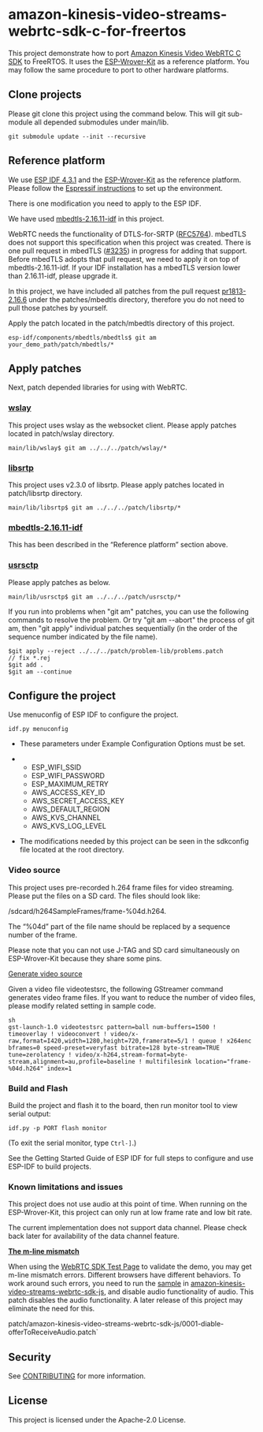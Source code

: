 # amazon-kinesis-video-streams-webrtc-sdk-c-for-freertos

This project demonstrate how to port [Amazon Kinesis Video WebRTC C SDK](https://github.com/awslabs/amazon-kinesis-video-streams-webrtc-sdk-c) to FreeRTOS.  It uses the [ESP-Wrover-Kit](https://docs.espressif.com/projects/esp-idf/en/latest/esp32/hw-reference/esp32/get-started-wrover-kit.html) as a reference platform.  You may follow the same procedure to port to other hardware platforms.

## Clone projects

Please git clone this project using the command below.  This will git sub-module all depended submodules under main/lib.

```
git submodule update --init --recursive
```

## Reference platform

We use [ESP IDF 4.3.1](https://github.com/espressif/esp-idf/releases/tag/v4.3.1) and the [ESP-Wrover-Kit](https://docs.espressif.com/projects/esp-idf/en/latest/esp32/hw-reference/esp32/get-started-wrover-kit.html) as the reference platform. Please follow the [Espressif instructions](https://docs.espressif.com/projects/esp-idf/en/stable/get-started/index.html) to set up the environment. 

 There is one modification you need to apply to the ESP IDF.

We have used [mbedtls-2.16.11-idf](https://github.com/espressif/mbedtls) in this project. 

WebRTC needs the functionality of DTLS-for-SRTP ([RFC5764](https://tools.ietf.org/html/rfc5764)). mbedTLS does not support this specification when this project was created. There is one pull request in mbedTLS ([#3235](https://github.com/ARMmbed/mbedtls/pull/3235#)) in progress for adding that support.  Before mbedTLS adopts that pull request,  we need to apply it on top of mbedtls-2.16.11-idf.  If your IDF installation has a mbedTLS version lower than 2.16.11-idf, please upgrade it. 

In this project, we have included all patches from the pull request [pr1813-2.16.6](https://gitlab.linphone.org/BC/public/external/mbedtls/tree/pr1813-2.16.6) under the patches/mbedtls directory, therefore you do not need to pull those patches by yourself.  

Apply the patch located in the patch/mbedtls directory of this project.

```
esp-idf/components/mbedtls/mbedtls$ git am your_demo_path/patch/mbedtls/*
```

## Apply patches

Next, patch depended libraries for using with WebRTC.

### [wslay](https://github.com/tatsuhiro-t/wslay)

This project uses wslay as the websocket client. Please apply patches located in patch/wslay directory.

```
main/lib/wslay$ git am ../../../patch/wslay/*
```

### [libsrtp](https://github.com/cisco/libsrtp/releases/tag/v2.3.0)

This project uses v2.3.0 of libsrtp.  Please apply patches located in patch/libsrtp directory.

```
main/lib/libsrtp$ git am ../../../patch/libsrtp/*
```

### [mbedtls-2.16.11-idf](https://github.com/espressif/mbedtls)

This has been described in the “Reference platform” section above.

### [usrsctp](https://github.com/sctplab/usrsctp/commit/939d48f9632d69bf170c7a84514b312b6b42257d)

Please apply patches as below.

```
main/lib/usrsctp$ git am ../../../patch/usrsctp/*
```

If you run into problems when "git am" patches, you can use the following commands to resolve the problem. Or try "git am --abort" the process of git am, then "git apply" individual patches sequentially (in the order of the sequence number indicated by the file name).

```
$git apply --reject ../../../patch/problem-lib/problems.patch
// fix *.rej
$git add .
$git am --continue
```

## Configure the project

Use menuconfig of ESP IDF to configure the project.

```
idf.py menuconfig
```

- These parameters under Example Configuration Options must be set.

- - ESP_WIFI_SSID
  - ESP_WIFI_PASSWORD
  - ESP_MAXIMUM_RETRY
  - AWS_ACCESS_KEY_ID
  - AWS_SECRET_ACCESS_KEY
  - AWS_DEFAULT_REGION
  - AWS_KVS_CHANNEL
  - AWS_KVS_LOG_LEVEL

- The modifications needed by this project can be seen in the sdkconfig file located at the root directory. 

### Video source

This project uses pre-recorded h.264 frame files for video streaming.  Please put the files on a SD card.  The files should look like:

/sdcard/h264SampleFrames/frame-%04d.h264. 

 The “%04d” part of the file name should be replaced by a sequence number of the frame.

Please note that you can not use J-TAG and SD card simultaneously on ESP-Wrover-Kit because they share some pins.

[Generate video source](https://github.com/awslabs/amazon-kinesis-video-streams-webrtc-sdk-c/blob/master/samples/h264SampleFrames/README.md)

Given a video file videotestsrc,  the following GStreamer command generates video frame files. If you want to reduce the number of video files, please modify related setting in sample code.



```
sh
gst-launch-1.0 videotestsrc pattern=ball num-buffers=1500 ! timeoverlay ! videoconvert ! video/x-raw,format=I420,width=1280,height=720,framerate=5/1 ! queue ! x264enc bframes=0 speed-preset=veryfast bitrate=128 byte-stream=TRUE tune=zerolatency ! video/x-h264,stream-format=byte-stream,alignment=au,profile=baseline ! multifilesink location="frame-%04d.h264" index=1
```

### Build and Flash

Build the project and flash it to the board, then run monitor tool to view serial output:

```
idf.py -p PORT flash monitor
```

(To exit the serial monitor, type `Ctrl-]`.)

See the Getting Started Guide of ESP IDF for full steps to configure and use ESP-IDF to build projects.

### Known limitations and issues

This project does not use audio at this point of time. When running on the ESP-Wrover-Kit, this project can only run at low frame rate and low bit rate.  

The current implementation does not support data channel. Please check back later for availability of the data channel feature.

**[The m-line mismatch](https://github.com/awslabs/amazon-kinesis-video-streams-webrtc-sdk-c/issues/803)**

When using the [WebRTC SDK Test Page](https://awslabs.github.io/amazon-kinesis-video-streams-webrtc-sdk-js/examples/index.html) to validate the demo, you may get m-line mismatch errors.  Different browsers have different behaviors.  To work around such errors, you need to run the [sample](https://github.com/awslabs/amazon-kinesis-video-streams-webrtc-sdk-js/#Development) in [amazon-kinesis-video-streams-webrtc-sdk-js](https://github.com/awslabs/amazon-kinesis-video-streams-webrtc-sdk-js), and disable audio functionality of audio. This patch disables the audio functionality.  A later release of this project may eliminate the need for this.

patch/amazon-kinesis-video-streams-webrtc-sdk-js/0001-diable-offerToReceiveAudio.patch`

## Security

See [CONTRIBUTING](CONTRIBUTING.md#security-issue-notifications) for more information.

## License

This project is licensed under the Apache-2.0 License.


